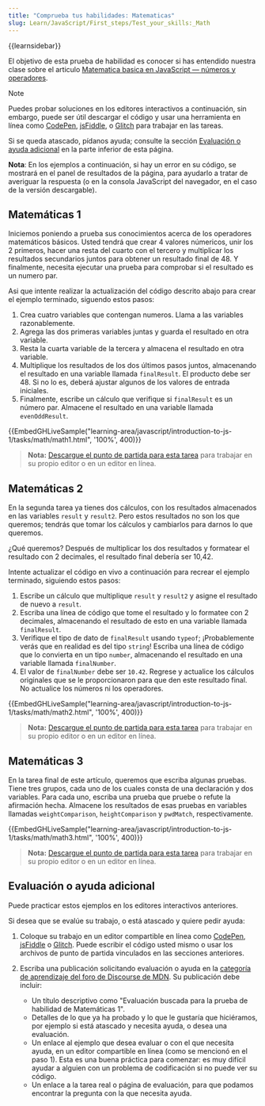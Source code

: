 ```yaml
---
title: "Comprueba tus habilidades: Matematicas"
slug: Learn/JavaScript/First_steps/Test_your_skills:_Math
---
```


{{learnsidebar}}

El objetivo de esta prueba de habilidad es conocer si has entendido nuestra clase sobre el articulo [Matematica basica en JavaScript — números y operadores](/es/docs/Learn/JavaScript/First_steps/Math).

> [!NOTE]
> Puedes probar soluciones en los editores interactivos a continuación, sin embargo, puede ser útil descargar el código y usar una herramienta en línea como [CodePen](https://codepen.io/), [jsFiddle](https://jsfiddle.net/), o [Glitch](https://glitch.com/) para trabajar en las tareas.
>
> Si se queda atascado, pídanos ayuda; consulte la sección [Evaluación o ayuda adicional](#evaluación_o_ayuda_adicional) en la parte inferior de esta página.
>
> **Nota**: En los ejemplos a continuación, si hay un error en su código, se mostrará en el panel de resultados de la página, para ayudarlo a tratar de averiguar la respuesta (o en la consola JavaScript del navegador, en el caso de la versión descargable).

## Matemáticas 1

Iniciemos poniendo a prueba sus conocimientos acerca de los operadores matemáticos básicos. Usted tendrá que crear 4 valores númericos, unir los 2 primeros, hacer una resta del cuarto con el tercero y multiplicar los resultados secundarios juntos para obtener un resultado final de 48. Y finalmente, necesita ejecutar una prueba para comprobar si el resultado es un numero par.

Asi que intente realizar la actualización del código descrito abajo para crear el ejemplo terminado, siguendo estos pasos:

1. Crea cuatro variables que contengan numeros. Llama a las variables razonablemente.
2. Agrega las dos primeras variables juntas y guarda el resultado en otra variable.
3. Resta la cuarta variable de la tercera y almacena el resultado en otra variable.
4. Multiplique los resultados de los dos últimos pasos juntos, almacenando el resultado en una variable llamada `finalResult`. El producto debe ser 48. Si no lo es, deberá ajustar algunos de los valores de entrada iniciales.
5. Finalmente, escribe un cálculo que verifique si `finalResult` es un número par. Almacene el resultado en una variable llamada `evenOddResult`.

{{EmbedGHLiveSample("learning-area/javascript/introduction-to-js-1/tasks/math/math1.html", '100%', 400)}}

> **Nota:** [Descargue el punto de partida para esta tarea](https://github.com/mdn/learning-area/blob/master/javascript/introduction-to-js-1/tasks/math/math1-download.html) para trabajar en su propio editor o en un editor en línea.

## Matemáticas 2

En la segunda tarea ya tienes dos cálculos, con los resultados almacenados en las variables `result` y `result2`. Pero estos resultados no son los que queremos; tendrás que tomar los cálculos y cambiarlos para darnos lo que queremos.

¿Qué queremos? Después de multiplicar los dos resultados y formatear el resultado con 2 decimales, el resultado final debería ser 10,42.

Intente actualizar el código en vivo a continuación para recrear el ejemplo terminado, siguiendo estos pasos:

1. Escribe un cálculo que multiplique `result` y `result2` y asigne el resultado de nuevo a `result`.
2. Escriba una línea de código que tome el resultado y lo formatee con 2 decimales, almacenando el resultado de esto en una variable llamada `finalResult`.
3. Verifique el tipo de dato de `finalResult` usando `typeof`; ¡Probablemente verás que en realidad es del tipo `string`! Escriba una línea de código que lo convierta en un tipo `number`, almacenando el resultado en una variable llamada `finalNumber`.
4. El valor de `finalNumber` debe ser `10.42`. Regrese y actualice los cálculos originales que se le proporcionaron para que den este resultado final. No actualice los números ni los operadores.

{{EmbedGHLiveSample("learning-area/javascript/introduction-to-js-1/tasks/math/math2.html", '100%', 400)}}

> **Nota:** [Descargue el punto de partida para esta tarea](https://github.com/mdn/learning-area/blob/master/javascript/introduction-to-js-1/tasks/math/math2-download.html) para trabajar en su propio editor o en un editor en línea.

## Matemáticas 3

En la tarea final de este artículo, queremos que escriba algunas pruebas. Tiene tres grupos, cada uno de los cuales consta de una declaración y dos variables. Para cada uno, escriba una prueba que pruebe o refute la afirmación hecha. Almacene los resultados de esas pruebas en variables llamadas `weightComparison`, `heightComparison` y `pwdMatch`, respectivamente.

{{EmbedGHLiveSample("learning-area/javascript/introduction-to-js-1/tasks/math/math3.html", '100%', 400)}}

> **Nota:** [Descargue el punto de partida para esta tarea](https://github.com/mdn/learning-area/blob/master/javascript/introduction-to-js-1/tasks/math/math3-download.html) para trabajar en su propio editor o en un editor en línea.

## Evaluación o ayuda adicional

Puede practicar estos ejemplos en los editores interactivos anteriores.

Si desea que se evalúe su trabajo, o está atascado y quiere pedir ayuda:

1. Coloque su trabajo en un editor compartible en línea como [CodePen](https://codepen.io/), [jsFiddle](https://jsfiddle.net/) o [Glitch](https://glitch.com/). Puede escribir el código usted mismo o usar los archivos de punto de partida vinculados en las secciones anteriores.
2. Escriba una publicación solicitando evaluación o ayuda en la [categoría de aprendizaje del foro de Discourse de MDN](https://discourse.mozilla.org/c/mdn/learn). Su publicación debe incluir:

   - Un título descriptivo como "Evaluación buscada para la prueba de habilidad de Matemáticas 1".
   - Detalles de lo que ya ha probado y lo que le gustaría que hiciéramos, por ejemplo si está atascado y necesita ayuda, o desea una evaluación.
   - Un enlace al ejemplo que desea evaluar o con el que necesita ayuda, en un editor compartible en línea (como se mencionó en el paso 1). Esta es una buena práctica para comenzar: es muy difícil ayudar a alguien con un problema de codificación si no puede ver su código.
   - Un enlace a la tarea real o página de evaluación, para que podamos encontrar la pregunta con la que necesita ayuda.
